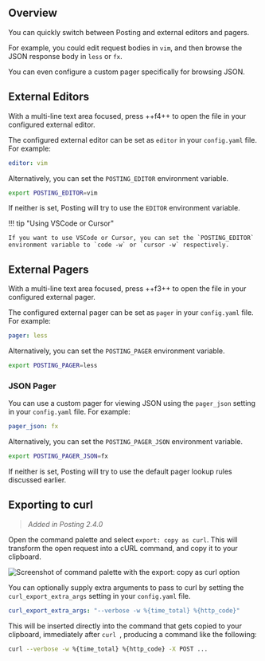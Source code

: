 ## Overview

You can quickly switch between Posting and external editors and pagers.

For example, you could edit request bodies in `vim`, and then browse the JSON response body in `less` or `fx`.

You can even configure a custom pager specifically for browsing JSON.

## External Editors

With a multi-line text area focused, press ++f4++ to open the file in your
configured external editor.

The configured external editor can be set as `editor` in your `config.yaml`
file.
For example:

```yaml title="config.yaml"
editor: vim
```

Alternatively, you can set the `POSTING_EDITOR` environment variable.

```bash
export POSTING_EDITOR=vim
```

If neither is set, Posting will try to use the `EDITOR` environment variable.

!!! tip "Using VSCode or Cursor"

    If you want to use VSCode or Cursor, you can set the `POSTING_EDITOR` environment variable to `code -w` or `cursor -w` respectively.

## External Pagers

With a multi-line text area focused, press ++f3++ to open the file in your
configured external pager.

The configured external pager can be set as `pager` in your `config.yaml`
file.
For example:

```yaml title="config.yaml"
pager: less
```

Alternatively, you can set the `POSTING_PAGER` environment variable.

```bash
export POSTING_PAGER=less
```

### JSON Pager

You can use a custom pager for viewing JSON using the `pager_json` setting in
your `config.yaml` file.
For example:

```yaml title="config.yaml"
pager_json: fx
```

Alternatively, you can set the `POSTING_PAGER_JSON` environment variable.

```bash
export POSTING_PAGER_JSON=fx
```

If neither is set, Posting will try to use the default pager lookup rules discussed earlier.

## Exporting to curl

> *Added in Posting 2.4.0*

Open the command palette and select `export: copy as curl`.
This will transform the open request into a cURL command, and copy it to your clipboard.

![Screenshot of command palette with the export: copy as curl option](../assets/curl-export.png)

You can optionally supply extra arguments to pass to curl by setting the `curl_export_extra_args` setting in your `config.yaml` file.

```yaml title="config.yaml"
curl_export_extra_args: "--verbose -w %{time_total} %{http_code}"
```

This will be inserted directly into the command that gets copied to your clipboard, immediately after `curl `,
producing a command like the following:

```bash
curl --verbose -w %{time_total} %{http_code} -X POST ...
```

